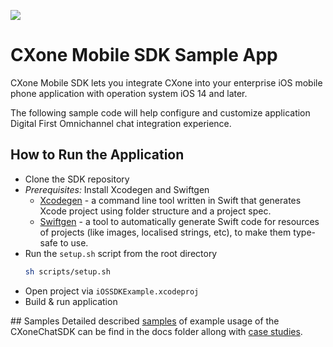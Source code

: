 ![](https://img.shields.io/badge/security-Veracode-blue)

# CXone Mobile SDK Sample App

CXone Mobile SDK lets you integrate CXone into your enterprise iOS mobile phone application with operation system iOS 14 and later.

The following sample code will help configure and customize application Digital First Omnichannel chat integration experience.


## How to Run the Application

- Clone the SDK repository
- *Prerequisites:* Install Xcodegen and Swiftgen
    - [Xcodegen](https://github.com/yonaskolb/XcodeGen#installing) - a command line tool written in Swift that generates Xcode project using folder structure and a project spec.
    - [Swiftgen](https://github.com/SwiftGen/SwiftGen#installation) - a tool to automatically generate Swift code for resources of projects (like images, localised strings, etc), to make them type-safe to use.
- Run the `setup.sh` script from the root directory
    ```bash
    sh scripts/setup.sh
    ```
- Open project via `iOSSDKExample.xcodeproj`
- Build & run application


## Samples
Detailed described [samples](https://github.com/nice-devone/nice-cxone-mobile-sample-ios/blob/develop/docs/samples.md) of example usage of the CXoneChatSDK can be find in the docs folder allong with [case studies](https://github.com/nice-devone/nice-cxone-mobile-sample-ios/tree/develop/docs).
